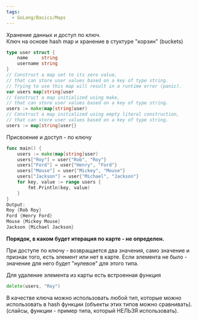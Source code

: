 ```yaml
---
tags:
  - GoLang/Basics/Maps
---
```

Хранение данных и доступ по ключ.  
Ключ на основе hash map и хранение в стуктуре "корзин" (buckets)

```go
type user struct {
    name     string
    username string
}
// Construct a map set to its zero value,
// that can store user values based on a key of type string.
// Trying to use this map will result in a runtime error (panic).
var users map[string]user
// Construct a map initialized using make,
// that can store user values based on a key of type string.
users := make(map[string]user)
// Construct a map initialized using empty literal construction,
// that can store user values based on a key of type string.
users := map[string]user{}
```

Присвоение и доступ - по ключу

```go
func main() {
    users := make(map[string]user)
    users["Roy"] = user{"Rob", "Roy"}
    users["Ford"] = user{"Henry", "Ford"}
    users["Mouse"] = user{"Mickey", "Mouse"}
    users["Jackson"] = user{"Michael", "Jackson"}
    for key, value := range users {
        fmt.Println(key, value)
    }
}
Output:
Roy {Rob Roy}
Ford {Henry Ford}
Mouse {Mickey Mouse}
Jackson {Michael Jackson}
```

**Порядок, в каком будет итерация по карте - не определен.**

При доступе по ключу - возвращается два значения, само значение и признак того, есть элемент или нет в карте. Если элемента не было - значение для него будет "нулевое" для этого типа.

Для удаление элемента из карты есть встроенная функция

```go
delete(users, "Roy")
```

В качестве ключа можно использовать любой тип, которые можно использовать в hash функции (объекты этих типов можно сравнивать). (слайсы, функции - пример типа, который НЕЛЬЗЯ использовать).